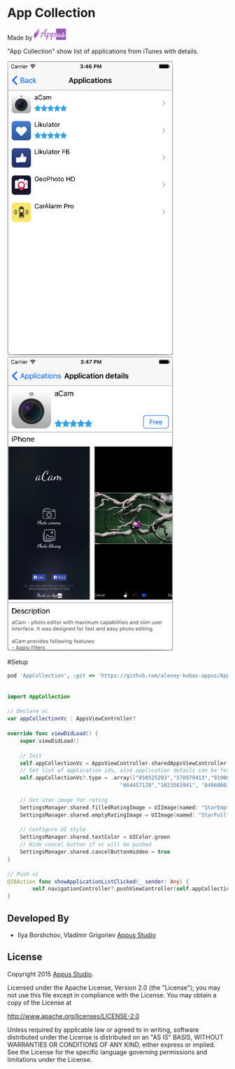 App Collection
=====================

Made by [![Appus Studio](https://github.com/alexey-kubas-appus/AppCollection/blob/master/AppCollection/Resources/appus.png)](https://appus.software)

"App Collection" show list of applications from iTunes with details.


![App Collection: Show list of applications from iTunes with details](https://github.com/alexey-kubas-appus/AppCollection/blob/master/AppCollection/Resources/IMG_7827.png)
![App Collection: Show list of applications from iTunes with details](https://github.com/alexey-kubas-appus/AppCollection/blob/master/AppCollection/Resources/IMG_7828.png)

#Setup
```Ruby
pod 'AppCollection', :git => 'https://github.com/alexey-kubas-appus/AppCollection.git'
```

```swift

import AppCollection

// Declare vc
var appCollectionVc : AppsViewController?

override func viewDidLoad() {
    super.viewDidLoad()

	// Init
	self.appCollectionVc = AppsViewController.sharedAppsViewController()
	// Set list of application ids, also application details can be fetched from file with ids, from file with ids by url and by developer id
	self.appCollectionVc?.type = .array(["858525203","578979413","919087726","507125352","642665353",
                                    "664457128","1023583941", "849600010","640097569","875063456"])
        
	// Set star image for rating
	SettingsManager.shared.filledRatingImage = UIImage(named: "StarEmpty")
	SettingsManager.shared.emptyRatingImage = UIImage(named: "StarFull")

	// Configure UI style        
	SettingsManager.shared.textColor = UIColor.green
	// Hide cancel button if vc will be pushed
	SettingsManager.shared.cancelButtonHidden = true
}

// Push vc
@IBAction func showApplicationListClicked(_ sender: Any) {
        self.navigationController?.pushViewController(self.appCollectionVc!, animated: true)
}
```

Developed By
------------

* Ilya Borshchov, Vladimir Grigoriev [Appus Studio](https:appus.software)

License
--------

Copyright 2015 [Appus Studio](https:appus.software).

Licensed under the Apache License, Version 2.0 (the "License");
you may not use this file except in compliance with the License.
You may obtain a copy of the License at

http://www.apache.org/licenses/LICENSE-2.0

Unless required by applicable law or agreed to in writing, software
distributed under the License is distributed on an "AS IS" BASIS,
WITHOUT WARRANTIES OR CONDITIONS OF ANY KIND, either express or implied.
See the License for the specific language governing permissions and
limitations under the License.
